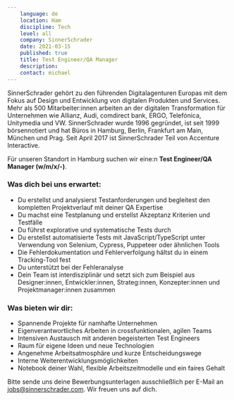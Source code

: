 ```yaml
---
    language: de
    location: Ham
    discipline: Tech
    level: all
    company: SinnerSchrader
    date: 2021-03-15
    published: true
    title: Test Engineer/QA Manager
    description: 
    contact: michael
---
```


SinnerSchrader gehört zu den führenden Digitalagenturen Europas mit dem Fokus auf Design und Entwicklung von digitalen Produkten und Services. Mehr als 500 Mitarbeiter:innen arbeiten an der digitalen Transformation für Unternehmen wie Allianz, Audi, comdirect bank, ERGO, Telefónica, Unitymedia und VW. SinnerSchrader wurde 1996 gegründet, ist seit 1999 börsennotiert und hat Büros in Hamburg, Berlin, Frankfurt am Main, München und Prag. Seit April 2017 ist SinnerSchrader Teil von Accenture Interactive.

Für unseren Standort in Hamburg suchen wir eine:n **Test Engineer/QA Manager (w/m/x/-)**.

### Was dich bei uns erwartet:

- Du erstellst und analysierst Testanforderungen und begleitest den kompletten Projektverlauf mit deiner QA Expertise
- Du machst eine Testplanung und erstellst Akzeptanz Kriterien und Testfälle
- Du führst explorative und systematische Tests durch
- Du erstellst automatisierte Tests mit JavaScript/TypeScript unter Verwendung von Selenium, Cypress, Puppeteer oder ähnlichen Tools
- Die Fehlerdokumentation und Fehlerverfolgung hältst du in einem Tracking-Tool fest
- Du unterstützt bei der Fehleranalyse
- Dein Team ist interdisziplinär und setzt sich zum Beispiel aus Designer:innen, Entwickler:innen, Strateg:innen, Konzepter:innen und Projektmanager:innen zusammen

### Was bieten wir dir:

- Spannende Projekte für namhafte Unternehmen
- Eigenverantwortliches Arbeiten in crossfunktionalen, agilen Teams
- Intensiven Austausch mit anderen begeisterten Test Engineers
- Raum für eigene Ideen und neue Technologien
- Angenehme Arbeitsatmosphäre und kurze Entscheidungswege
- Interne Weiterentwicklungsmöglichkeiten
- Notebook deiner Wahl, flexible Arbeitszeitmodelle und ein faires Gehalt

Bitte sende uns deine Bewerbungsunterlagen ausschließlich per E-Mail an <jobs@sinnerschrader.com>. Wir freuen uns auf dich.
